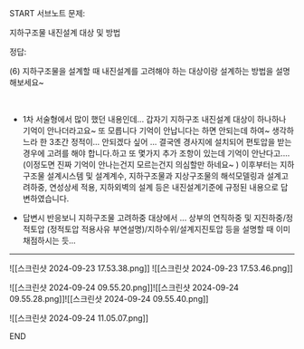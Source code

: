 START
서브노트
문제:

지하구조물 내진설계 대상 및 방법 

정답:


(6) 지하구조물을 설계할 때 내진설계를 고려해야 하는 대상이랑 설계하는 방법을 설명해보세요~

​

- 1차 서술형에서 많이 했던 내용인데... 갑자기 지하구조 내진설계 대상이 하나하나 기억이 안나더라고요~ 또 모릅니다 기억이 안납니다는 하면 안되는데 하여~ 생각하느라 한 3초간 정적이... 안되겠다 싶어 ... 결국엔 경사지에 설치되어 편토압을 받는 경우에 고려를 해야 합니다.하고 또 몇가지 추가 조항이 있는데 기억이 안난다고....(이정도면 진짜 기억이 안나는건지 모르는건지 의심할만 하네요~ ) 이후부터는 지하구조물 설계시스템 및 설계계수, 지하구조물과 지상구조물의 해석모델링과 설계고려하중, 연성상세 적용, 지하외벽의 설계 등은 내진설계기준에 규정된 내용으로 답변하였습니다.
    
- 답변시 반응보니 지하구조물 고려하중 대상에서 ... 상부의 연직하중 및 지진하중/정적토압 (정적토압 적용사유 부연설명)/지하수위/설계지진토압 등을 설명할 때 이미 채점하시는 듯...

***
![[스크린샷 2024-09-23 17.53.38.png]]
![[스크린샷 2024-09-23 17.53.46.png]]

![[스크린샷 2024-09-24 09.55.20.png]]![[스크린샷 2024-09-24 09.55.28.png]]![[스크린샷 2024-09-24 09.55.40.png]]

![[스크린샷 2024-09-24 11.05.07.png]]
<!--ID: 1727688301277-->
END